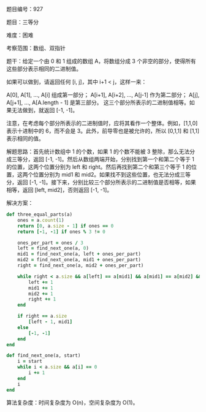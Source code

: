 题目编号：927

题目：三等分

难度：困难

考察范围：数组、双指针

题干：给定一个由 0 和 1 组成的数组 A，将数组分成 3 个非空的部分，使得所有这些部分表示相同的二进制值。

如果可以做到，请返回任何 [i, j]，其中 i+1 < j，这样一来：

A[0], A[1], ..., A[i] 组成第一部分；
A[i+1], A[i+2], ..., A[j-1] 作为第二部分；
A[j], A[j+1], ..., A[A.length - 1] 是第三部分。
这三个部分所表示的二进制值相等。如果无法做到，就返回 [-1, -1]。

注意，在考虑每个部分所表示的二进制值时，应将其看作一个整体。例如，[1,1,0] 表示十进制中的 6，而不会是 3。此外，前导零也是被允许的，所以 [0,1,1] 和 [1,1] 表示相同的值。

解题思路：首先统计数组中 1 的个数，如果 1 的个数不能被 3 整除，那么无法分成三等分，返回 [-1, -1]。然后从数组两端开始，分别找到第一个和第二个等于 1 的位置，这两个位置分别为 left 和 right。然后再找到第二个和第三个等于 1 的位置，这两个位置分别为 mid1 和 mid2。如果找不到这些位置，也无法分成三等分，返回 [-1, -1]。接下来，分别比较三个部分所表示的二进制值是否相等，如果相等，返回 [left, mid2]，否则返回 [-1, -1]。

解决方案：

```ruby
def three_equal_parts(a)
    ones = a.count(1)
    return [0, a.size - 1] if ones == 0
    return [-1, -1] if ones % 3 != 0

    ones_per_part = ones / 3
    left = find_next_one(a, 0)
    mid1 = find_next_one(a, left + ones_per_part)
    mid2 = find_next_one(a, mid1 + ones_per_part)
    right = find_next_one(a, mid2 + ones_per_part)

    while right < a.size && a[left] == a[mid1] && a[mid1] == a[mid2] && a[mid2] == a[right]
        left += 1
        mid1 += 1
        mid2 += 1
        right += 1
    end

    if right == a.size
        [left - 1, mid1]
    else
        [-1, -1]
    end
end

def find_next_one(a, start)
    i = start
    while i < a.size && a[i] == 0
        i += 1
    end
    i
end
```

算法复杂度：时间复杂度为 O(n)，空间复杂度为 O(1)。
